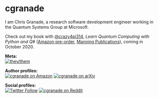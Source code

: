 # cgranade 

I am Chris Granade, a research software development engineer working in the Quantum Systems Group at Microsoft.

Check out my book with [@crazy4pi314](https://github.com/crazy4pi314), _Learn Quantum Computing with Python and Q#_ ([Amazon pre-order](https://bit.ly/buy-qsharp-book), [Manning Publications](https://bit.ly/qsharp-book)), coming in October 2020.

**Meta:** <br>
[![they/them](https://img.shields.io/badge/pronouns-they%2Fthem-lightgrey?style=for-the-badge)](http://pronoun.is/they)

**Author profiles:** <br>
[![cgranade on Amazon](https://img.shields.io/badge/Amazon-cgranade-yellow?style=for-the-badge)](http://amazon.com/author/cgranade)
[![cgranade on arXiv](https://img.shields.io/badge/arXiv-granade__c__1-red?style=for-the-badge)](http://arxiv.org/a/granade_c_1)

**Social profiles:** <br>
[![Twitter Follow](https://img.shields.io/twitter/follow/cgranade?style=for-the-badge)](https://twitter.com/cgranade)
[![cgranade on Reddit](https://img.shields.io/reddit/user-karma/combined/cgranade?style=for-the-badge)](https://www.reddit.com/user/cgranade)
